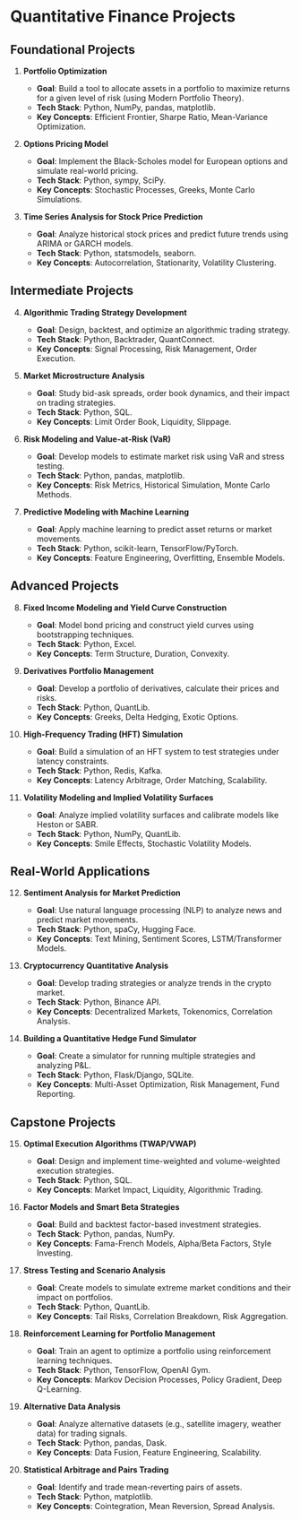 # Quantitative Finance Projects

## Foundational Projects

1. **Portfolio Optimization**  
   - **Goal**: Build a tool to allocate assets in a portfolio to maximize returns for a given level of risk (using Modern Portfolio Theory).  
   - **Tech Stack**: Python, NumPy, pandas, matplotlib.  
   - **Key Concepts**: Efficient Frontier, Sharpe Ratio, Mean-Variance Optimization.  

2. **Options Pricing Model**  
   - **Goal**: Implement the Black-Scholes model for European options and simulate real-world pricing.  
   - **Tech Stack**: Python, sympy, SciPy.  
   - **Key Concepts**: Stochastic Processes, Greeks, Monte Carlo Simulations.  

3. **Time Series Analysis for Stock Price Prediction**  
   - **Goal**: Analyze historical stock prices and predict future trends using ARIMA or GARCH models.  
   - **Tech Stack**: Python, statsmodels, seaborn.  
   - **Key Concepts**: Autocorrelation, Stationarity, Volatility Clustering.  

## Intermediate Projects

4. **Algorithmic Trading Strategy Development**  
   - **Goal**: Design, backtest, and optimize an algorithmic trading strategy.  
   - **Tech Stack**: Python, Backtrader, QuantConnect.  
   - **Key Concepts**: Signal Processing, Risk Management, Order Execution.  

5. **Market Microstructure Analysis**  
   - **Goal**: Study bid-ask spreads, order book dynamics, and their impact on trading strategies.  
   - **Tech Stack**: Python, SQL.  
   - **Key Concepts**: Limit Order Book, Liquidity, Slippage.  

6. **Risk Modeling and Value-at-Risk (VaR)**  
   - **Goal**: Develop models to estimate market risk using VaR and stress testing.  
   - **Tech Stack**: Python, pandas, matplotlib.  
   - **Key Concepts**: Risk Metrics, Historical Simulation, Monte Carlo Methods.  

7. **Predictive Modeling with Machine Learning**  
   - **Goal**: Apply machine learning to predict asset returns or market movements.  
   - **Tech Stack**: Python, scikit-learn, TensorFlow/PyTorch.  
   - **Key Concepts**: Feature Engineering, Overfitting, Ensemble Models.  

## Advanced Projects

8. **Fixed Income Modeling and Yield Curve Construction**  
   - **Goal**: Model bond pricing and construct yield curves using bootstrapping techniques.  
   - **Tech Stack**: Python, Excel.  
   - **Key Concepts**: Term Structure, Duration, Convexity.  

9. **Derivatives Portfolio Management**  
   - **Goal**: Develop a portfolio of derivatives, calculate their prices and risks.  
   - **Tech Stack**: Python, QuantLib.  
   - **Key Concepts**: Greeks, Delta Hedging, Exotic Options.  

10. **High-Frequency Trading (HFT) Simulation**  
    - **Goal**: Build a simulation of an HFT system to test strategies under latency constraints.  
    - **Tech Stack**: Python, Redis, Kafka.  
    - **Key Concepts**: Latency Arbitrage, Order Matching, Scalability.  

11. **Volatility Modeling and Implied Volatility Surfaces**  
    - **Goal**: Analyze implied volatility surfaces and calibrate models like Heston or SABR.  
    - **Tech Stack**: Python, NumPy, QuantLib.  
    - **Key Concepts**: Smile Effects, Stochastic Volatility Models.  

## Real-World Applications

12. **Sentiment Analysis for Market Prediction**  
    - **Goal**: Use natural language processing (NLP) to analyze news and predict market movements.  
    - **Tech Stack**: Python, spaCy, Hugging Face.  
    - **Key Concepts**: Text Mining, Sentiment Scores, LSTM/Transformer Models.  

13. **Cryptocurrency Quantitative Analysis**  
    - **Goal**: Develop trading strategies or analyze trends in the crypto market.  
    - **Tech Stack**: Python, Binance API.  
    - **Key Concepts**: Decentralized Markets, Tokenomics, Correlation Analysis.  

14. **Building a Quantitative Hedge Fund Simulator**  
    - **Goal**: Create a simulator for running multiple strategies and analyzing P&L.  
    - **Tech Stack**: Python, Flask/Django, SQLite.  
    - **Key Concepts**: Multi-Asset Optimization, Risk Management, Fund Reporting.  

## Capstone Projects

15. **Optimal Execution Algorithms (TWAP/VWAP)**  
    - **Goal**: Design and implement time-weighted and volume-weighted execution strategies.  
    - **Tech Stack**: Python, SQL.  
    - **Key Concepts**: Market Impact, Liquidity, Algorithmic Trading.  

16. **Factor Models and Smart Beta Strategies**  
    - **Goal**: Build and backtest factor-based investment strategies.  
    - **Tech Stack**: Python, pandas, NumPy.  
    - **Key Concepts**: Fama-French Models, Alpha/Beta Factors, Style Investing.  

17. **Stress Testing and Scenario Analysis**  
    - **Goal**: Create models to simulate extreme market conditions and their impact on portfolios.  
    - **Tech Stack**: Python, QuantLib.  
    - **Key Concepts**: Tail Risks, Correlation Breakdown, Risk Aggregation.  

18. **Reinforcement Learning for Portfolio Management**  
    - **Goal**: Train an agent to optimize a portfolio using reinforcement learning techniques.  
    - **Tech Stack**: Python, TensorFlow, OpenAI Gym.  
    - **Key Concepts**: Markov Decision Processes, Policy Gradient, Deep Q-Learning.  

19. **Alternative Data Analysis**  
    - **Goal**: Analyze alternative datasets (e.g., satellite imagery, weather data) for trading signals.  
    - **Tech Stack**: Python, pandas, Dask.  
    - **Key Concepts**: Data Fusion, Feature Engineering, Scalability.  

20. **Statistical Arbitrage and Pairs Trading**  
    - **Goal**: Identify and trade mean-reverting pairs of assets.  
    - **Tech Stack**: Python, matplotlib.  
    - **Key Concepts**: Cointegration, Mean Reversion, Spread Analysis.